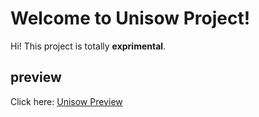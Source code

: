 # Welcome to Unisow Project!

Hi! This project is totally **exprimental**.


## preview

Click here: [Unisow Preview](https://htmlpreview.github.io/?https://github.com/ashkheid/karademy-assignments/blob/main/01-website-unisow/index.html)
